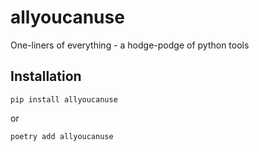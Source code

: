 # allyoucanuse
One-liners of everything - a hodge-podge of python tools 

## Installation

`pip install allyoucanuse`

or 

`poetry add allyoucanuse`